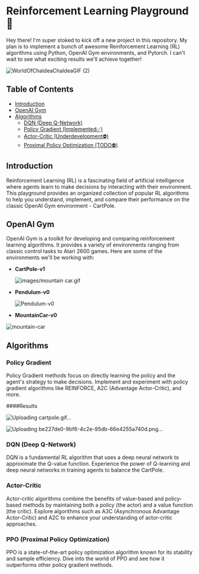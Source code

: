 # Reinforcement Learning Playground 🚀

Hey there! I'm super stoked to kick off a new project in this repository. My plan is to implement a bunch of awesome Reinforcement Learning (RL) algorithms using Python, OpenAI Gym environments, and Pytorch. I can't wait to see what exciting results we'll achieve together!

![WorldOfChaldeaChaldeaGIF (2)](https://github.com/sobhanshukueian/Reinforcement-Learning-Playground/assets/47561760/982589d0-d7a8-4b6f-b4b8-6e2b717ccace)


## Table of Contents
- [Introduction](#introduction)
- [OpenAI Gym](#openai-gym)
- [Algorithms](#algorithms)
  - [DQN (Deep Q-Network)](#dqn-deep-q-network)
  - [Policy Gradient (Implemented✅)](#policy-gradient)
  - [Actor-Critic (Underdevelopment⛔)](#actor-critic)
  - [Proximal Policy Optimization (TODO⛔)](#ppo-proximal-policy-optimization)


## Introduction

Reinforcement Learning (RL) is a fascinating field of artificial intelligence where agents learn to make decisions by interacting with their environment. This playground provides an organized collection of popular RL algorithms to help you understand, implement, and compare their performance on the classic OpenAI Gym environment - CartPole.

## OpenAI Gym

OpenAI Gym is a toolkit for developing and comparing reinforcement learning algorithms. It provides a variety of environments ranging from classic control tasks to Atari 2600 games. Here are some of the environments we'll be working with:

- **CartPole-v1**
  
  ![images/mountain car.gif](https://gymnasium.farama.org/_images/cart_pole.gif)

- **Pendulum-v0**

  ![Pendulum-v0](https://gymnasium.farama.org/_images/pendulum.gif)

- **MountainCar-v0**

![mountain-car](https://gymnasium.farama.org/_images/mountain_car.gif)


## Algorithms

### Policy Gradient

Policy Gradient methods focus on directly learning the policy and the agent's strategy to make decisions. Implement and experiment with policy gradient algorithms like REINFORCE, A2C (Advantage Actor-Critic), and more.

####Results

![Uploading cartpole.gif…]()

![Uploading be227de0-9bf6-4c2e-95db-66e4255a740d.png…]()


### DQN (Deep Q-Network)

DQN is a fundamental RL algorithm that uses a deep neural network to approximate the Q-value function. Experience the power of Q-learning and deep neural networks in training agents to balance the CartPole.

### Actor-Critic

Actor-critic algorithms combine the benefits of value-based and policy-based methods by maintaining both a policy (the actor) and a value function (the critic). Explore algorithms such as A3C (Asynchronous Advantage Actor-Critic) and A2C to enhance your understanding of actor-critic approaches.

### PPO (Proximal Policy Optimization)

PPO is a state-of-the-art policy optimization algorithm known for its stability and sample efficiency. Dive into the world of PPO and see how it outperforms other policy gradient methods.
